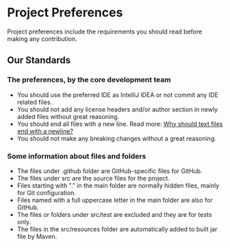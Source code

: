 # Project Preferences

Project preferences include the requirements you should read before making any contribution.

## Our Standards

### The preferences, by the core development team
- You should use the preferred IDE as IntelliJ IDEA or not commit any IDE related files.
- You should not add any license headers and/or author section in newly added files without great reasoning.
- You should end all files with a new line. Read more: <a href="https://stackoverflow.com/questions/729692/why-should-text-files-end-with-a-newline">Why should text files end with a newline?</a>
- You should not make any breaking changes without a great reasoning.

### Some information about files and folders
- The files under .github folder are GitHub-specific files for GitHub.
- The files under src are the source files for the project.
- Files starting with "." in the main folder are normally hidden files, mainly for Git configuration.
- Files named with a full uppercase letter in the main folder are also for GitHub.
- The files or folders under src/test are excluded and they are for tests only.
- The files in the src/resources folder are automatically added to built jar file by Maven.
